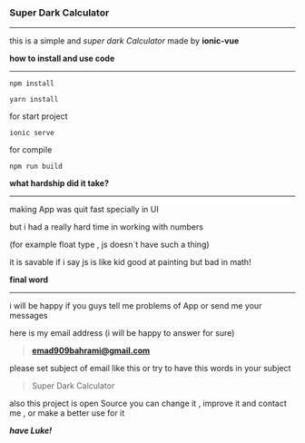 ### **Super Dark Calculator**

------

this is a simple and *super dark Calculator* made by **ionic-vue** 

**how to install and use code**

------

```
npm install
```

```
yarn install
```

for start project

```
ionic serve
```

for compile

```
npm run build
```



**what hardship did it take?**

------

making App was quit fast specially in UI

but i had a really hard time in working with numbers

 (for example float type , js doesn`t have such a thing)

it is savable if i say js is like kid good at painting but bad in math!

**final word**

------

i will be happy if you guys tell me problems of App or send me your messages

here is my email address (i will be happy to answer for sure)

> **emad909bahrami@gmail.com**

please set subject of email like this or try to have this words in your subject

> Super Dark Calculator 

also this project is open Source you can change it , improve it and contact me , or make a better use for it

***have Luke!***